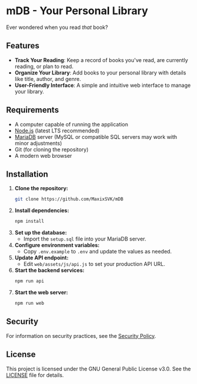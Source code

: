 # mDB - Your Personal Library

Ever wondered when you read *that* book?

## Features
- **Track Your Reading**: Keep a record of books you've read, are currently reading, or plan to read.
- **Organize Your Library**: Add books to your personal library with details like title, author, and genre.
- **User-Friendly Interface**: A simple and intuitive web interface to manage your library.

## Requirements
- A computer capable of running the application
- [Node.js](https://nodejs.org/) (latest LTS recommended)
- [MariaDB](https://mariadb.org/) server (MySQL or compatible SQL servers may work with minor adjustments)
- Git (for cloning the repository)
- A modern web browser

## Installation

1. **Clone the repository:**
    ```sh
    git clone https://github.com/MaxixSVK/mDB
    ```
2. **Install dependencies:**
    ```sh
    npm install
    ```
3. **Set up the database:**
    - Import the `setup.sql` file into your MariaDB server.
4. **Configure environment variables:**
    - Copy `.env.example` to `.env` and update the values as needed.
5. **Update API endpoint:**
    - Edit `web/assets/js/api.js` to set your production API URL.
6. **Start the backend services:**
    ```sh
    npm run api
    ```
7. **Start the web server:**
    ```sh
    npm run web
    ```

## Security
For information on security practices, see the [Security Policy](SECURITY.md).

## License
This project is licensed under the GNU General Public License v3.0. See the [LICENSE](LICENSE) file for details.